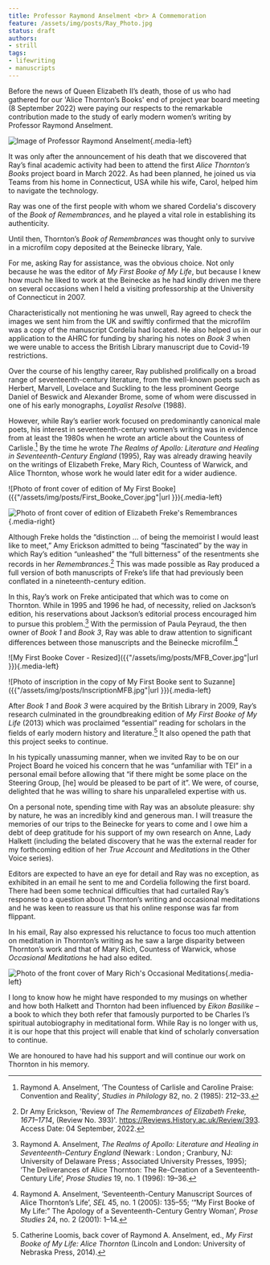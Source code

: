 ```yaml
---
title: Professor Raymond Anselment <br> A Commemoration
feature: /assets/img/posts/Ray_Photo.jpg
status: draft
authors:
- strill
tags:
- lifewriting
- manuscripts
---
```


Before the news of Queen Elizabeth II’s death, those of us who had gathered for our 'Alice Thornton’s Books' end of project year board meeting (8 September 2022) were paying our respects to the remarkable contribution made to the study of early modern women’s writing by Professor Raymond Anselment.

![Image of Professor Raymond Anselment]({{"/assets/img/posts/Ray_Photo.jpg"|url}} "Professor Raymond Anselment, 1939-2022"){.media-left}

It was only after the announcement of his death that we discovered that Ray’s final academic activity had been to attend the first *Alice Thornton’s Books* project board in March 2022. As had been planned, he joined us via Teams from his home in Connecticut, USA while his wife, Carol, helped him to navigate the technology.

Ray was one of the first people with whom we shared Cordelia's discovery of the *Book of Remembrances*, and he played a vital role in establishing its authenticity.

Until then, Thornton’s *Book of Remembrances* was thought only to survive in a microfilm copy deposited at the Beinecke library, Yale.

For me, asking Ray for assistance, was the obvious choice. Not only because he was the editor of *My First Booke of My Life*, but because I knew how much he liked to work at the Beinecke as he had kindly driven me there on several occasions when I held a visiting professorship at the University of Connecticut in 2007.

Characteristically not mentioning he was unwell, Ray agreed to check the images we sent him from the UK and swiftly confirmed that the microfilm was a copy of the manuscript Cordelia had located. He also helped us in our application to the AHRC for funding by sharing his notes on *Book 3* when we were unable to access the British Library manuscript due to Covid-19 restrictions.

Over the course of his lengthy career, Ray published prolifically on a broad range of seventeenth-century literature, from the well-known poets such as Herbert, Marvell, Lovelace and Suckling to the less prominent George Daniel of Beswick and Alexander Brome, some of whom were discussed in one of his early monographs, *Loyalist Resolve* (1988).

However, while Ray’s earlier work focused on predominantly canonical male poets, his interest in seventeenth-century women’s writing was in evidence from at least the 1980s when he wrote an article about the Countess of Carlisle.[^1] By the time he wrote *The Realms of Apollo: Literature and Healing in Seventeenth-Century England* (1995), Ray was already drawing heavily on the writings of Elizabeth Freke, Mary Rich, Countess of Warwick, and Alice Thornton, whose work he would later edit for a wider audience.

![Photo of front cover of edition of My First Booke]({{"/assets/img/posts/First_Booke_Cover.jpg"|url }}){.media-left}

![Photo of front cover of edition of Elizabeth Freke's Remembrances]({{"/assets/img/posts/Freke_Cover.jpg"|url}}){.media-right}

Although Freke holds the “distinction … of being the memoirist I would least like to meet,” Amy Erickson admitted to being “fascinated” by the way in which Ray’s edition “unleashed” the “full bitterness” of the resentments she records in her *Remembrances*.[^2] This was made possible as Ray produced a full version of both manuscripts of Freke’s life that had previously been conflated in a nineteenth-century edition.

In this, Ray’s work on Freke anticipated that which was to come on Thornton.  While in 1995 and 1996 he had, of necessity, relied on Jackson’s edition, his reservations about Jackson’s editorial process encouraged him to pursue this problem.[^3] With the permission of Paula Peyraud, the then owner of *Book 1* and *Book 3*, Ray was able to draw attention to significant differences between those manuscripts and the Beinecke microfilm.[^4]

![My First Booke Cover - Resized]({{"/assets/img/posts/MFB_Cover.jpg"|url }}){.media-left}

![Photo of inscription in the copy of My First Booke sent to Suzanne]({{"/assets/img/posts/InscriptionMFB.jpg"|url }}){.media-left}

After *Book 1* and *Book 3* were acquired by the British Library in 2009, Ray’s research culminated in the groundbreaking edition of *My First Booke of My Life* (2013) which was proclaimed “essential” reading for scholars in the fields of early modern history and literature.[^5] It also opened the path that this project seeks to continue.

In his typically unassuming manner, when we invited Ray to be on our Project Board he voiced his concern that he was  “unfamiliar with TEI” in a personal email before allowing that “if there might be some place on the Steering Group, [he] would be pleased to be part of it”.  We were, of course, delighted that he was willing to share his unparalleled expertise with us.

On a personal note, spending time with Ray was an absolute pleasure: shy by nature, he was an incredibly kind and generous man. I will treasure the memories of our trips to the Beinecke for years to come and I owe him a debt of deep gratitude for his support of my own research on Anne, Lady Halkett (including the belated discovery that he was the external reader for my forthcoming edition of her *True Account* and *Meditations* in the Other Voice series).

Editors are expected to have an eye for detail and Ray was no exception, as exhibited in an email he sent to me and Cordelia following the first board. There had been some technical difficulties that had curtailed Ray’s response to a question about Thornton’s writing and occasional meditations and he was keen to reassure us that his online response was far from flippant.

In his email, Ray also expressed his reluctance to focus too much attention on meditation in Thornton’s writing as he saw a large disparity between Thornton’s work and that of Mary Rich, Countess of Warwick, whose *Occasional Meditations* he had also edited.

![Photo of the front cover of Mary Rich's Occasional Meditations]({{"/assets/img/posts/Rich_Cover.jpg"|url}}){.media-left}

I long to know how he might have responded to my musings on whether and how both Halkett and Thornton had been influenced by *Eikon Basilike* – a book to which they both refer that famously purported to be Charles I’s spiritual autobiography in meditational form. While Ray is no longer with us, it is our hope that this project will enable that kind of scholarly conversation to continue.

We are honoured to have had his support and will continue our work on Thornton in his memory.



[^1]: Raymond A. Anselment, ‘The Countess of Carlisle and Caroline Praise: Convention and Reality’, *Studies in Philology* 82, no. 2 (1985): 212–33.

[^2]: Dr Amy Erickson, 'Review of *The Remembrances of Elizabeth Freke, 1671–1714*, (Review No. 393)'. https://Reviews.History.ac.uk/Review/393. Access Date: 04 September, 2022.

[^3]: Raymond A. Anselment, *The Realms of Apollo: Literature and Healing in Seventeenth-Century England* (Newark : London ; Cranbury, NJ: University of Delaware Press ; Associated University Presses, 1995); ‘The Deliverances of Alice Thornton: The Re-Creation of a Seventeenth-Century Life’, *Prose Studies* 19, no. 1 (1996): 19–36.

[^4]: Raymond A. Anselment, ‘Seventeenth-Century Manuscript Sources of Alice Thornton’s Life’, *SEL* 45, no. 1 (2005): 135–55; ‘“My First Booke of My Life:” The Apology of a Seventeenth-Century Gentry Woman’, *Prose Studies* 24, no. 2 (2001): 1–14.

[^5]: Catherine Loomis, back cover of Raymond A. Anselment, ed., *My First Booke of My Life: Alice Thornton* (Lincoln and London: University of Nebraska Press, 2014).
